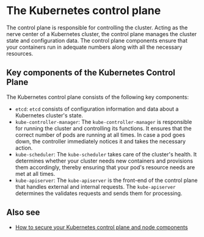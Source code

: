 # The Kubernetes control plane

The control plane is responsible for controlling the cluster. Acting as the nerve center of a Kubernetes cluster, the control plane manages the cluster state and configuration data. The control plane components ensure that your containers run in adequate numbers along with all the necessary resources.

## Key components of the Kubernetes Control Plane

The Kubernetes control plane consists of the following key components:

- `etcd`: `etcd` consists of configuration information and data about a Kubernetes cluster's state. 
- `kube-controller-manager`: The `kube-controller-manager` is responsible for running the cluster and controlling its functions. It ensures that the correct number of pods are running at all times. In case a pod goes down, the controller immediately notices it and takes the necessary action.
- `kube-scheduler`: The `kube-scheduler` takes care of the cluster's health. It determines whether your cluster needs new containers and provisions them accordingly, thereby ensuring that your pod's resource needs are met at all times.
- `kube-apiserver`: The `kube-apiserver` is the front-end of the control plane that handles external and internal requests. The `kube-apiserver` determines the validates requests and sends them for processing.

## Also see

- [How to secure your Kubernetes control plane and node components](https://logiq.ai/wp-content/uploads/2021/05/How-to-secure-your-Kubernetes-control-plane-and-node-components.pdf)